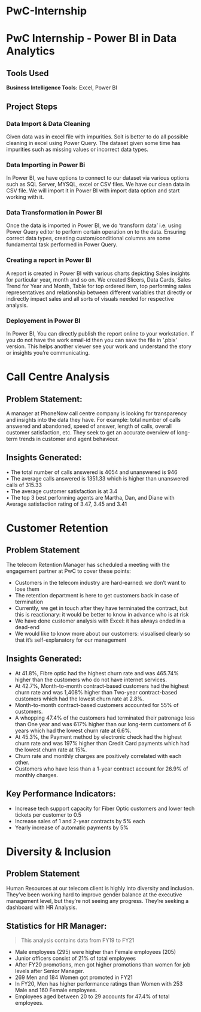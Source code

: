# PwC-Internship
# PwC Internship - Power BI in Data Analytics

## Tools Used

  **Business Intelligence Tools:** Excel, Power BI
  
## Project Steps
 
### Data Import & Data Cleaning
 
Given data was in excel file with impurities. Soit is better to do all possible cleaning in excel using Power Query. The dataset given some time has impurities such as missing values or incorrect data types.

### Data Importing in Power Bi

In Power BI, we have options to connect to our dataset via various options such as SQL Server, MYSQL, excel or CSV files. We have our clean data in CSV file. We will import it in Power BI with import data option and start working with it.

### Data Transformation in Power BI

Once the data is imported in Power BI, we do ‘transform data’ i.e. using Power Query editor to perform certain operation on to the data. Ensuring correct data types, creating custom/conditional columns are some fundamental task performed in Power Query.

### Creating a report in Power BI

A report is created in Power BI with various charts depicting Sales insights for particular year, month and so on. We created Slicers, Data Cards, Sales Trend for Year and Month, Table for top ordered item, top performing sales representatives and relationship between different variables that directly or indirectly impact sales and all sorts of visuals needed for respective analysis.

### Deployement in Power BI

In Power BI, You can directly publish the report online to your workstation. If you do not have the work email-id then you can save the file in ‘.pbix’ version. This helps another viewer see your work and understand the story or insights you’re communicating.

# Call Centre Analysis

## Problem Statement:
A manager at PhoneNow call centre company is looking for transparency and insights into the data they have. For example: total number of calls answered and abandoned, speed of answer, length of calls, overall customer satisfaction, etc. They seek to get an accurate overview of long-term trends in customer and agent behaviour.


## Insights Generated:

•	The total number of calls answered is 4054 and unanswered is 946 <br />
•	The average calls answered is 1351.33 which is higher than unanswered calls of 315.33 <br />
•	The average customer satisfaction is at 3.4 <br />
•	The top 3 best performing agents are Martha, Dan, and Diane with Average satisfaction rating of 3.47, 3.45 and 3.41 <br />

# Customer Retention

## Problem Statement
The telecom Retention Manager has scheduled a meeting with the engagement partner at PwC to cover these points:
  * Customers in the telecom industry are hard-earned: we don’t want to lose them
  * The retention department is here to get customers back in case of termination 
  * Currently, we get in touch after they have terminated the contract, but this is reactionary: it would be better to know in advance who is at risk 
  * We  have done customer analysis with Excel: it has always ended in a dead-end
  * We would like to know more about our customers: visualised clearly so that it’s self-explanatory for our management

## Insights Generated:
  * At 41.8%, Fibre optic had the highest churn rate and was 465.74% higher than the customers who do not have internet services.
  * At 42.7%, Month-to-month contract-based customers had the highest churn rate and was 1,408% higher than Two-year contract-based customers which had the lowest churn rate at 2.8%.
  * Month-to-month contract-based customers accounted for 55% of customers.
  * A whopping 47.4% of the customers had terminated their patronage less than One year and was 617% higher than our long-term customers of 6 years which had the lowest churn rate at 6.6%.
  * At 45.3%, the Payment method by electronic check had the highest churn rate and was 197% higher than Credit Card payments which had the lowest churn rate at 15%.
  * Churn rate and monthly charges are positively correlated with each other.
  *	Customers who have less than a 1-year contract account for 26.9% of monthly charges.

## Key Performance Indicators:
  *	Increase tech support capacity for Fiber Optic customers and lower tech tickets per customer to 0.5
  *	Increase sales of 1 and 2-year contracts by 5% each
  *	Yearly increase of automatic payments by 5%

# Diversity & Inclusion

## Problem Statement

Human Resources at our telecom client is highly into diversity and inclusion. They’ve been working hard to improve gender balance at the executive management level, but they’re not seeing any progress. They’re seeking a dashboard with HR Analysis.

## Statistics for HR Manager:
> This analysis contains data from FY19 to FY21

  *	Male employees (295) were higher than Female employees (205)
  *	Junior officers consist of 21% of total employees
  *	After FY20 promotions, men got higher promotions than women for job levels after Senior Manager.
  *	269 Men and 184 Women got promoted in FY21 <br />
  *	In FY20, Men has higher performance ratings than Women with 253 Male and 160 Female employees.
  *	Employees aged between 20 to 29 accounts for 47.4% of total employees.
  
